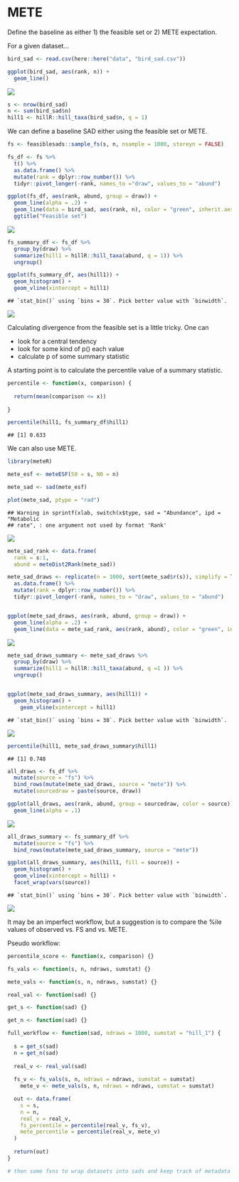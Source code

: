 METE
================

Define the baseline as either 1) the feasible set or 2) METE
expectation.

For a given dataset…

``` r
bird_sad <- read.csv(here::here("data", "bird_sad.csv"))

ggplot(bird_sad, aes(rank, n)) +
  geom_line()
```

![](mete_difference_files/figure-gfm/unnamed-chunk-1-1.png)<!-- -->

``` r
s <- nrow(bird_sad)
n <- sum(bird_sad$n)
hill1 <- hillR::hill_taxa(bird_sad$n, q = 1)
```

We can define a baseline SAD either using the feasible set or METE.

``` r
fs <- feasiblesads::sample_fs(s, n, nsample = 1000, storeyn = FALSE)

fs_df <- fs %>%
  t() %>%
  as.data.frame() %>%
  mutate(rank = dplyr::row_number()) %>%
  tidyr::pivot_longer(-rank, names_to ="draw", values_to = "abund")

ggplot(fs_df, aes(rank, abund, group = draw)) +
  geom_line(alpha = .2) +
  geom_line(data = bird_sad, aes(rank, n), color = "green", inherit.aes = F) +
  ggtitle("Feasible set")
```

![](mete_difference_files/figure-gfm/unnamed-chunk-2-1.png)<!-- -->

``` r
fs_summary_df <- fs_df %>%
  group_by(draw) %>%
  summarize(hill1 = hillR::hill_taxa(abund, q = 1)) %>%
  ungroup()

ggplot(fs_summary_df, aes(hill1)) +
  geom_histogram() +
  geom_vline(xintercept = hill1)
```

    ## `stat_bin()` using `bins = 30`. Pick better value with `binwidth`.

![](mete_difference_files/figure-gfm/unnamed-chunk-3-1.png)<!-- -->

Calculating divergence from the feasible set is a little tricky. One can

-   look for a central tendency
-   look for some kind of p() each value
-   calculate p of some summary statistic

A starting point is to calculate the percentile value of a summary
statistic.

``` r
percentile <- function(x, comparison) {
  
  return(mean(comparison <= x))
  
}

percentile(hill1, fs_summary_df$hill1)
```

    ## [1] 0.633

We can also use METE.

``` r
library(meteR)

mete_esf <- meteESF(S0 = s, N0 = n)

mete_sad <- sad(mete_esf)

plot(mete_sad, ptype = "rad")
```

    ## Warning in sprintf(xlab, switch(x$type, sad = "Abundance", ipd = "Metabolic
    ## rate", : one argument not used by format 'Rank'

![](mete_difference_files/figure-gfm/unnamed-chunk-5-1.png)<!-- -->

``` r
mete_sad_rank <- data.frame(
  rank = s:1,
  abund = meteDist2Rank(mete_sad))

mete_sad_draws <- replicate(n = 1000, sort(mete_sad$r(s)), simplify = T) %>%
  as.data.frame() %>%
  mutate(rank = dplyr::row_number()) %>%
  tidyr::pivot_longer(-rank, names_to = "draw", values_to = "abund")


ggplot(mete_sad_draws, aes(rank, abund, group = draw)) +
  geom_line(alpha = .2) +
  geom_line(data = mete_sad_rank, aes(rank, abund), color = "green", inherit.aes = F)
```

![](mete_difference_files/figure-gfm/unnamed-chunk-5-2.png)<!-- -->

``` r
mete_sad_draws_summary <- mete_sad_draws %>%
  group_by(draw) %>%
  summarize(hill1 = hillR::hill_taxa(abund, q =1 )) %>%
  ungroup()


ggplot(mete_sad_draws_summary, aes(hill1)) +
  geom_histogram() +
    geom_vline(xintercept = hill1)
```

    ## `stat_bin()` using `bins = 30`. Pick better value with `binwidth`.

![](mete_difference_files/figure-gfm/unnamed-chunk-5-3.png)<!-- -->

``` r
percentile(hill1, mete_sad_draws_summary$hill1)
```

    ## [1] 0.748

``` r
all_draws <- fs_df %>%
  mutate(source = "fs") %>%
  bind_rows(mutate(mete_sad_draws, source = "mete")) %>%
  mutate(sourcedraw = paste(source, draw))

ggplot(all_draws, aes(rank, abund, group = sourcedraw, color = source)) +
  geom_line(alpha = .1)
```

![](mete_difference_files/figure-gfm/unnamed-chunk-6-1.png)<!-- -->

``` r
all_draws_summary <- fs_summary_df %>%
  mutate(source = "fs") %>%
  bind_rows(mutate(mete_sad_draws_summary, source = "mete"))

ggplot(all_draws_summary, aes(hill1, fill = source)) +
  geom_histogram() +
  geom_vline(xintercept = hill1) +
  facet_wrap(vars(source))
```

    ## `stat_bin()` using `bins = 30`. Pick better value with `binwidth`.

![](mete_difference_files/figure-gfm/unnamed-chunk-6-2.png)<!-- -->

It may be an imperfect workflow, but a suggestion is to compare the %ile
values of observed vs. FS and vs. METE.

Pseudo workflow:

``` r
percentile_score <- function(x, comparison) {}

fs_vals <- function(s, n, ndraws, sumstat) {}

mete_vals <- function(s, n, ndraws, sumstat) {}

real_val <- function(sad) {}

get_s <- function(sad) {}

get_n <- function(sad) {}

full_workflow <- function(sad, ndraws = 1000, sumstat = "hill_1") {
  
  s = get_s(sad)
  n = get_n(sad)
  
  real_v <- real_val(sad)
  
  fs_v <- fs_vals(s, n, ndraws = ndraws, sumstat = sumstat)
    mete_v <- mete_vals(s, n, ndraws = ndraws, sumstat = sumstat)

  out <- data.frame(
    s = s,
    n = n,
    real_v = real_v,
    fs_percentile = percentile(real_v, fs_v),
    mete_percentile = percentile(real_v, mete_v)
  )
  
  return(out)
}

# then some fxns to wrap datasets into sads and keep track of metadata
```
